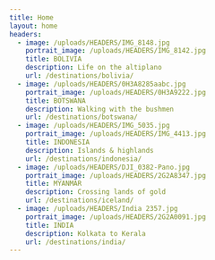 ```yaml
---
title: Home
layout: home
headers:
  - image: /uploads/HEADERS/IMG_8148.jpg
    portrait_image: /uploads/HEADERS/IMG_8142.jpg
    title: BOLIVIA
    description: Life on the altiplano
    url: /destinations/bolivia/
  - image: /uploads/HEADERS/0H3A8285aabc.jpg
    portrait_image: /uploads/HEADERS/0H3A9222.jpg
    title: BOTSWANA
    description: Walking with the bushmen
    url: /destinations/botswana/
  - image: /uploads/HEADERS/IMG_5035.jpg
    portrait_image: /uploads/HEADERS/IMG_4413.jpg
    title: INDONESIA
    description: Islands & highlands
    url: /destinations/indonesia/
  - image: /uploads/HEADERS/DJI_0382-Pano.jpg
    portrait_image: /uploads/HEADERS/2G2A8347.jpg
    title: MYANMAR
    description: Crossing lands of gold
    url: /destinations/iceland/
  - image: /uploads/HEADERS/India 2357.jpg
    portrait_image: /uploads/HEADERS/2G2A0091.jpg
    title: INDIA
    description: Kolkata to Kerala
    url: /destinations/india/
---
```


